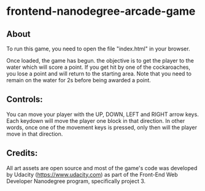 frontend-nanodegree-arcade-game
===============================

About 
-------------------------------

To run this game, you need to open the file "index.html" in your browser. 

Once loaded, the game has begun. the objective is to get the player to the water which will score a point. If you get hit by one of the cockaroaches, you lose a point and will return to the starting area. Note that you need to remain on the water for 2s before being awarded a point. 

Controls:
-------------------------------

You can move your player with the UP, DOWN, LEFT and RIGHT arrow keys. Each keydown will move the player one block in that direction. In other words, once one of the movement keys is pressed, only then will the player move in that direction. 


Credits:
-------------------------------

All art assets are open source and most of the game's code was developed by Udacity (https://www.udacity.com) as part of the Front-End Web Developer Nanodegree program, specifically project 3. 


